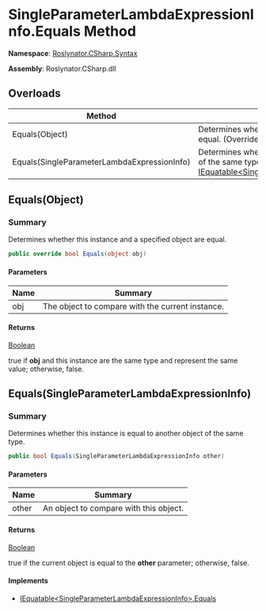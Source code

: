 # SingleParameterLambdaExpressionInfo\.Equals Method

**Namespace**: [Roslynator.CSharp.Syntax](../../README.md)

**Assembly**: Roslynator\.CSharp\.dll

## Overloads

| Method | Summary |
| ------ | ------- |
| Equals\(Object\) | Determines whether this instance and a specified object are equal\. \(Overrides [ValueType.Equals](https://docs.microsoft.com/en-us/dotnet/api/system.valuetype.equals)\) |
| Equals\(SingleParameterLambdaExpressionInfo\) | Determines whether this instance is equal to another object of the same type\. \(Implements [IEquatable\<SingleParameterLambdaExpressionInfo>.Equals](https://docs.microsoft.com/en-us/dotnet/api/system.iequatable-1.equals)\) |

## Equals\(Object\)<a name="Roslynator_CSharp_Syntax_SingleParameterLambdaExpressionInfo_Equals_System_Object_"></a>

### Summary

Determines whether this instance and a specified object are equal\.

```csharp
public override bool Equals(object obj)
```

#### Parameters

| Name | Summary |
| ---- | ------- |
| obj | The object to compare with the current instance\.  |

#### Returns

[Boolean](https://docs.microsoft.com/en-us/dotnet/api/system.boolean)

true if **obj** and this instance are the same type and represent the same value; otherwise, false\. 

## Equals\(SingleParameterLambdaExpressionInfo\)<a name="Roslynator_CSharp_Syntax_SingleParameterLambdaExpressionInfo_Equals_System_Object_"></a>

### Summary

Determines whether this instance is equal to another object of the same type\.

```csharp
public bool Equals(SingleParameterLambdaExpressionInfo other)
```

#### Parameters

| Name | Summary |
| ---- | ------- |
| other | An object to compare with this object\. |

#### Returns

[Boolean](https://docs.microsoft.com/en-us/dotnet/api/system.boolean)

true if the current object is equal to the **other** parameter; otherwise, false\.

#### Implements

* [IEquatable\<SingleParameterLambdaExpressionInfo>.Equals](https://docs.microsoft.com/en-us/dotnet/api/system.iequatable-1.equals)
